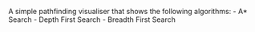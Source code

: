 A simple pathfinding visualiser that shows the following algorithms:
    - A* Search
    - Depth First Search
    - Breadth First Search